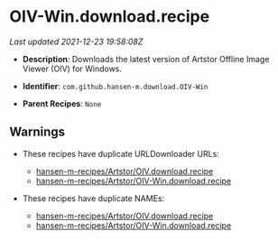 # OIV-Win.download.recipe

_Last updated 2021-12-23 19:58:08Z_

- **Description**: Downloads the latest version of Artstor Offline Image Viewer (OIV) for Windows.

- **Identifier**: `com.github.hansen-m.download.OIV-Win`

- **Parent Recipes**: `None`

## Warnings

- These recipes have duplicate URLDownloader URLs:
    - [hansen-m-recipes/Artstor/OIV.download.recipe](/autopkg-dupe-tracker/hansen-m-recipes/Artstor/OIV.download.recipe)
    - [hansen-m-recipes/Artstor/OIV-Win.download.recipe](/autopkg-dupe-tracker/hansen-m-recipes/Artstor/OIV-Win.download.recipe)

- These recipes have duplicate NAMEs:
    - [hansen-m-recipes/Artstor/OIV.download.recipe](/autopkg-dupe-tracker/hansen-m-recipes/Artstor/OIV.download.recipe)
    - [hansen-m-recipes/Artstor/OIV-Win.download.recipe](/autopkg-dupe-tracker/hansen-m-recipes/Artstor/OIV-Win.download.recipe)